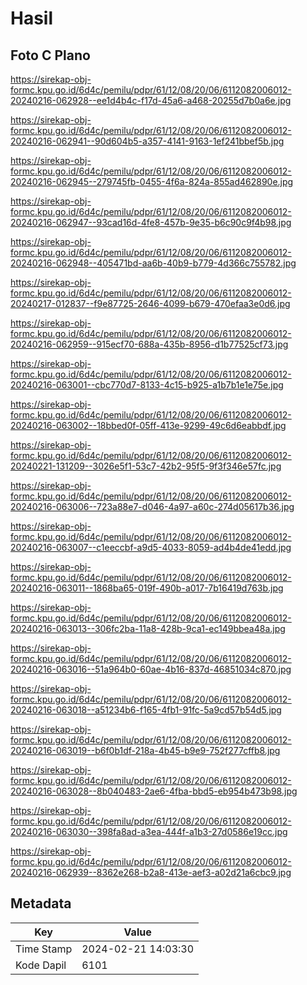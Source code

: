 # Hasil

## Foto C Plano

https://sirekap-obj-formc.kpu.go.id/6d4c/pemilu/pdpr/61/12/08/20/06/6112082006012-20240216-062928--ee1d4b4c-f17d-45a6-a468-20255d7b0a6e.jpg

https://sirekap-obj-formc.kpu.go.id/6d4c/pemilu/pdpr/61/12/08/20/06/6112082006012-20240216-062941--90d604b5-a357-4141-9163-1ef241bbef5b.jpg

https://sirekap-obj-formc.kpu.go.id/6d4c/pemilu/pdpr/61/12/08/20/06/6112082006012-20240216-062945--279745fb-0455-4f6a-824a-855ad462890e.jpg

https://sirekap-obj-formc.kpu.go.id/6d4c/pemilu/pdpr/61/12/08/20/06/6112082006012-20240216-062947--93cad16d-4fe8-457b-9e35-b6c90c9f4b98.jpg

https://sirekap-obj-formc.kpu.go.id/6d4c/pemilu/pdpr/61/12/08/20/06/6112082006012-20240216-062948--405471bd-aa6b-40b9-b779-4d366c755782.jpg

https://sirekap-obj-formc.kpu.go.id/6d4c/pemilu/pdpr/61/12/08/20/06/6112082006012-20240217-012837--f9e87725-2646-4099-b679-470efaa3e0d6.jpg

https://sirekap-obj-formc.kpu.go.id/6d4c/pemilu/pdpr/61/12/08/20/06/6112082006012-20240216-062959--915ecf70-688a-435b-8956-d1b77525cf73.jpg

https://sirekap-obj-formc.kpu.go.id/6d4c/pemilu/pdpr/61/12/08/20/06/6112082006012-20240216-063001--cbc770d7-8133-4c15-b925-a1b7b1e1e75e.jpg

https://sirekap-obj-formc.kpu.go.id/6d4c/pemilu/pdpr/61/12/08/20/06/6112082006012-20240216-063002--18bbed0f-05ff-413e-9299-49c6d6eabbdf.jpg

https://sirekap-obj-formc.kpu.go.id/6d4c/pemilu/pdpr/61/12/08/20/06/6112082006012-20240221-131209--3026e5f1-53c7-42b2-95f5-9f3f346e57fc.jpg

https://sirekap-obj-formc.kpu.go.id/6d4c/pemilu/pdpr/61/12/08/20/06/6112082006012-20240216-063006--723a88e7-d046-4a97-a60c-274d05617b36.jpg

https://sirekap-obj-formc.kpu.go.id/6d4c/pemilu/pdpr/61/12/08/20/06/6112082006012-20240216-063007--c1eeccbf-a9d5-4033-8059-ad4b4de41edd.jpg

https://sirekap-obj-formc.kpu.go.id/6d4c/pemilu/pdpr/61/12/08/20/06/6112082006012-20240216-063011--1868ba65-019f-490b-a017-7b16419d763b.jpg

https://sirekap-obj-formc.kpu.go.id/6d4c/pemilu/pdpr/61/12/08/20/06/6112082006012-20240216-063013--306fc2ba-11a8-428b-9ca1-ec149bbea48a.jpg

https://sirekap-obj-formc.kpu.go.id/6d4c/pemilu/pdpr/61/12/08/20/06/6112082006012-20240216-063016--51a964b0-60ae-4b16-837d-46851034c870.jpg

https://sirekap-obj-formc.kpu.go.id/6d4c/pemilu/pdpr/61/12/08/20/06/6112082006012-20240216-063018--a51234b6-f165-4fb1-91fc-5a9cd57b54d5.jpg

https://sirekap-obj-formc.kpu.go.id/6d4c/pemilu/pdpr/61/12/08/20/06/6112082006012-20240216-063019--b6f0b1df-218a-4b45-b9e9-752f277cffb8.jpg

https://sirekap-obj-formc.kpu.go.id/6d4c/pemilu/pdpr/61/12/08/20/06/6112082006012-20240216-063028--8b040483-2ae6-4fba-bbd5-eb954b473b98.jpg

https://sirekap-obj-formc.kpu.go.id/6d4c/pemilu/pdpr/61/12/08/20/06/6112082006012-20240216-063030--398fa8ad-a3ea-444f-a1b3-27d0586e19cc.jpg

https://sirekap-obj-formc.kpu.go.id/6d4c/pemilu/pdpr/61/12/08/20/06/6112082006012-20240216-062939--8362e268-b2a8-413e-aef3-a02d21a6cbc9.jpg


## Metadata

| Key        | Value               |
| ---------- | ------------------- |
| Time Stamp | 2024-02-21 14:03:30 |
| Kode Dapil | 6101                |



